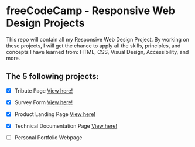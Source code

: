 # freeCodeCamp - Responsive Web Design Projects

This repo will contain all my Responsive Web Design Project. By working on these projects, I will get the chance to apply all the skills, principles, and concepts I have learned from: HTML, CSS, Visual Design, Accessibility, and more.

## The 5 following projects:

- [X] Tribute Page <a href="https://codepen.io/dennisgocong/full/NWaLmbB" target="_blank"> View here!</a>
- [X] Survey Form <a href="https://codepen.io/dennisgocong/full/xxXNKvK" target="_blank"> View here!</a>
- [X] Product Landing Page <a href="https://codepen.io/dennisgocong/full/BaJEKja" target="_blank"> View here!</a>
- [X] Technical Documentation Page <a href="https://codepen.io/dennisgocong/full/VwyogOx" target="_blank"> View here!</a>
- [ ] Personal Portfolio Webpage 

